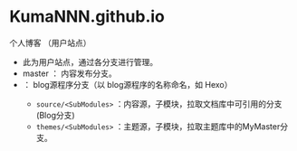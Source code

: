 # KumaNNN.github.io
个人博客 （用户站点）

* 此为用户站点，通过各分支进行管理。
* master  ：  内容发布分支。
* <blog>  ： blog源程序分支（以 blog源程序的名称命名，如 Hexo）
  * `source/<SubModules>`  ：内容源，子模块，拉取文档库中可引用的分支(Blog分支)
  * `themes/<SubModules>`  ：主题源，子模块，拉取主题库中的MyMaster分支。
